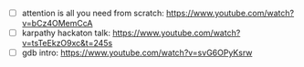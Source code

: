 - [ ] attention is all you need from scratch: https://www.youtube.com/watch?v=bCz4OMemCcA
- [ ] karpathy hackaton talk: https://www.youtube.com/watch?v=tsTeEkzO9xc&t=245s
- [ ] gdb intro: https://www.youtube.com/watch?v=svG6OPyKsrw
